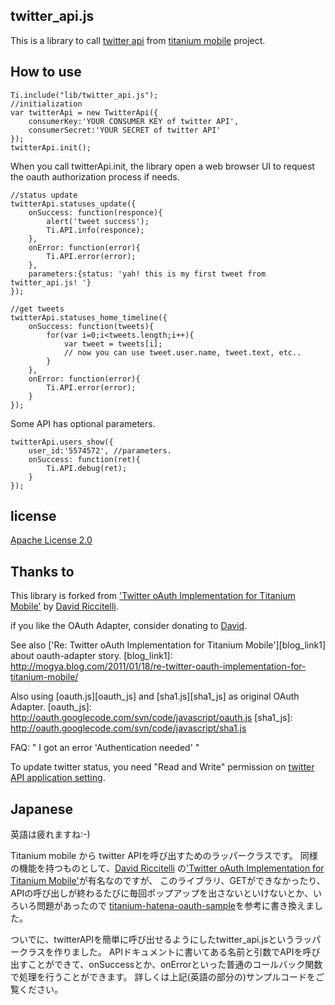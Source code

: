 twitter\_api.js
------------

This is a library to call [twitter api][twitterapi] from [titanium mobile][tm] project.

  [twitterapi]: http://dev.twitter.com/doc
  [tm]: http://www.appcelerator.com/products/titanium-mobile-application-development/

How to use
------------

	Ti.include("lib/twitter_api.js");
	//initialization
	var twitterApi = new TwitterApi({
		consumerKey:'YOUR CONSUMER KEY of twitter API',
		consumerSecret:'YOUR SECRET of twitter API'
	});
	twitterApi.init(); 

When you call twitterApi.init, the library open a web browser UI to request the oauth authorization process if needs.

	//status update
	twitterApi.statuses_update({
		onSuccess: function(responce){
			alert('tweet success');
			Ti.API.info(responce);
		},
		onError: function(error){
			Ti.API.error(error);
		},
		parameters:{status: 'yah! this is my first tweet from twitter_api.js! '}
	});

	//get tweets
	twitterApi.statuses_home_timeline({
		onSuccess: function(tweets){
			for(var i=0;i<tweets.length;i++){
				var tweet = tweets[i];
				// now you can use tweet.user.name, tweet.text, etc..
			}
		},
		onError: function(error){
			Ti.API.error(error);
		}
	});

Some API has optional parameters.

	twitterApi.users_show({
		user_id:'5574572', //parameters.
		onSuccess: function(ret){
			Ti.API.debug(ret);
		}
	});

license
------------

  [Apache License 2.0][al2]

  [al2]:http://www.apache.org/licenses/LICENSE-2.0

Thanks to
------------

 This library is forked from ['Twitter oAuth Implementation for Titanium Mobile'][oauth_link] by [David Riccitelli][david].

  [oauth_link]: http://developer.appcelerator.com/blog/2010/07/twitter-oauth-implementation-for-titanium-mobile.html
  [david]: http://ziodave.tumblr.com/

if you like the OAuth Adapter, consider donating to [David][donation].

  [donation]:https://www.paypal.com/cgi-bin/webscr?cmd=_donations&business=T5HUU4J5EQTJU&lc=IT&item_name=OAuth%20Adapter&currency_code=USD&bn=PP%2dDonationsBF%3abtn_donate_LG%2egif%3aNonHosted

 See also ['Re: Twitter oAuth Implementation for Titanium Mobile'][blog_link1] about oauth-adapter story.
  [blog_link1]: http://mogya.blog.com/2011/01/18/re-twitter-oauth-implementation-for-titanium-mobile/

 Also using [oauth.js][oauth_js] and [sha1.js][sha1_js] as original OAuth Adapter.
  [oauth_js]: http://oauth.googlecode.com/svn/code/javascript/oauth.js
  [sha1_js]: http://oauth.googlecode.com/svn/code/javascript/sha1.js

FAQ: " I got an error 'Authentication needed' "

 To update twitter status, you need "Read and Write" permission on [twitter API application setting][dev_twitter_com].

 [dev_twitter_com]: https://dev.twitter.com/apps/

Japanese
------------

 英語は疲れますね:-)

 Titanium mobile から twitter APIを呼び出すためのラッパークラスです。
同様の機能を持つものとして、[David Riccitelli][david] の['Twitter oAuth Implementation for Titanium Mobile'][oauth_link]が有名なのですが、
このライブラリ、GETができなかったり、APIの呼び出しが終わるたびに毎回ポップアップを出さないといけないとか、いろいろ問題があったので
[titanium-hatena-oauth-sample][titanium-hatena-oauth-sample]を参考に書き換えました。

  [oauth_link]: http://developer.appcelerator.com/blog/2010/07/twitter-oauth-implementation-for-titanium-mobile.html
  [david]: http://ziodave.tumblr.com/
  [titanium-hatena-oauth-sample]: https://github.com/hatena/titanium-hatena-oauth-sample

ついでに、twitterAPIを簡単に呼び出せるようにしたtwitter\_api.jsというラッパークラスを作りました。
APIドキュメントに書いてある名前と引数でAPIを呼び出すことができて、onSuccessとか、onErrorといった普通のコールバック関数で処理を行うことができます。
詳しくは上記(英語の部分の)サンプルコードをご覧ください。
